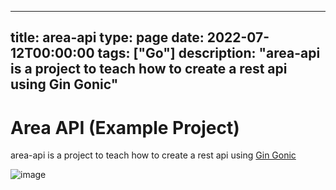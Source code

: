 
---
title: area-api
type: page
date: 2022-07-12T00:00:00
tags: ["Go"]
description: "area-api is a project to teach how to create a rest api using Gin Gonic"
---


# Area API (Example Project)
 area-api is a project to teach how to create a rest api using [Gin Gonic](https://github.com/gin-gonic/gin) 

![image](https://user-images.githubusercontent.com/35516367/178566509-7145924f-c436-48c3-8802-98fb2ef2924a.png)
